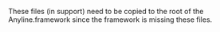These files (in support) need to be copied to the root of the Anyline.framework since the framework is missing these files.